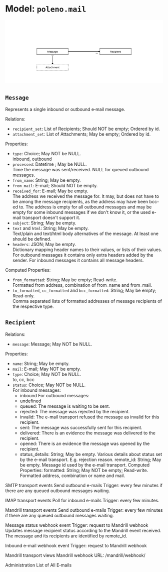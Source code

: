 # Model: `poleno.mail`

![](assets/mail.svg) 

## `Message`
Represents a single inbound or outbound e‑mail message.

Relations:
* `recipient_set`: List of Recipients; Should NOT be empty; Ordered by id.
* `attachment_set`: List of Attachments; May be empty; Ordered by id.

Properties:
* `type`: Choice; May NOT be NULL.\
  inbound, outbound
* `processed`: Datetime ; May be NULL.\
  Time the message was sent/received. NULL for queued outbound messages.
* `from_name`: String; May be empty.
* `from_mail`: E-mail; Should NOT be empty.
* `received_for`: E-mail; May be empty.\
  The address we received the message for. It may, but does not have to be among the message 
recipients, as the address may have been bcc-ed to. The address is empty for all outbound messages
and may be empty for some inbound messages if we don't know it, or the used e-mail transport doesn't
support it.
* `subject`: String; May be empty.
* `text` and `html`: String; May be empty.\
  Text/plain and text/html body alternatives of the message. At least one should be defined.
* `headers`: JSON; May be empty.\
  Dictionary mapping header names to their values, or lists of their values. For outbound messages
it contains only extra headers added by the sender. For inbound messages it contains all message
headers.

Computed Properties:
* `from_formatted`: String; May be empty; Read-write.\
  Formatted from address, combination of from_name and from_mail.
* `to_formatted`, `cc_formatted` and `bcc_formatted`: String; May be empty; Read‑only.\
  Comma separated lists of formatted addresses of message recipients of the respective type.

## `Recipient`

Relations:
* `message`: Message; May NOT be NULL.

Properties:
* `name`: String; May be empty.
* `mail`: E-mail; May NOT be empty.
* `type`: Choice; May NOT be NULL.\
  to, cc, bcc
* `status`: Choice; May NOT be NULL.\
  For inbound messages:
    - inbound
  For outbound messages:
    - undefined
    - queued: The message is waiting to be sent.
    - rejected: The message was rejected by the recipient.
    - invalid: The e-mail transport refused the message as invalid for this recipient.
    - sent: The message was successfully sent for this recipient.
    - delivered: There is an evidence the message was delivered to the recipient.
    - opened: There is an evidence the message was opened by the recipient.
    - status_details: String; May be empty.
Various details about status set by the e-mail transport. E.g. rejection reason.
remote_id: String; May be empty.
Message id used by the e-mail transport.
Computed Properties:
formatted: String; May NOT be empty; Read-write.
Formatted address, combination or name and mail.


SMTP transport events
Send outbound e-mails
Trigger: every few minutes if there are any queued outbound messages waiting.


IMAP transport events
Poll for inbound e-mails
Trigger: every few minutes.


Mandrill transport events
Send outbound e-mails
Trigger: every few minutes if there are any queued outbound messages waiting.


Message status webhook event
Trigger: request to Mandrill webhook
Updates message recipient status according to the Mandrill event received. The message and its recipients are identified by remote_id.


Inbound e-mail webhook event
Trigger: request to Mandrill webhook


Mandrill transport views
Mandrill webhook
URL: /mandrill/webhook/


Administration
List of All E‑mails


